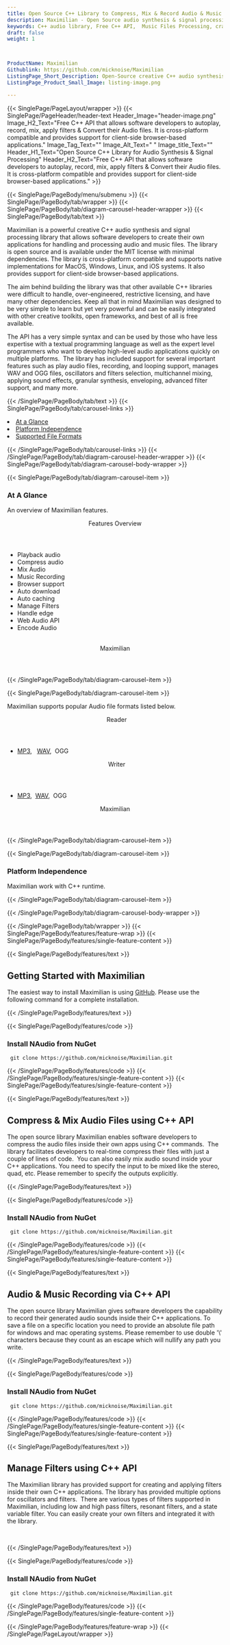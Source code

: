 ```yaml
---
title: Open Source C++ Library to Compress, Mix & Record Audio & Music Files
description: Maximilian - Open Source audio synthesis & signal processing library that allows to play, record, mix audio files, oscillators and filters selection & so on. 
keywords: C++ audio library, Free C++ API,  Music Files Processing, crate audio signals, load audio files, open source C++ libraries, Free Audio API, Open Source APIs for Audios, C++ Audio API, extract audio features, Create Free Audio, Convert Audio Free, Encode Audio Free, Convert MP3 Free, Free MP3 Converter, Free MP3 Encoder, Compress audio files, Mix audios, Record Audio files,  auto play music Files
draft: false
weight: 1



ProductName: Maximilian
Githublink: https://github.com/micknoise/Maximilian
ListingPage_Short_Description: Open-Source creative C++ audio synthesis and signal processing library that allows programmers to create apps for handling and processing audio and music files.
ListingPage_Product_Small_Image: listing-image.png 

---
```


{{< SinglePage/PageLayout/wrapper >}}
{{< SinglePage/PageHeader/header-text
Header_Image="header-image.png"
Image_H2_Text="Free C++ API that allows software developers to autoplay, record, mix, apply filters & Convert their Audio files. It is cross-platform compatible and provides support for client-side browser-based applications."
Image_Tag_Text=""
Image_Alt_Text=" "
Image_title_Text=""
Header_H1_Text="Open Source C++ Library for Audio Synthesis & Signal Processing"
Header_H2_Text="Free C++ API that allows software developers to autoplay, record, mix, apply filters & Convert their Audio files. It is cross-platform compatible and provides support for client-side browser-based applications." >}}

{{< SinglePage/PageBody/menu/submenu >}}
{{< SinglePage/PageBody/tab/wrapper >}}
{{< SinglePage/PageBody/tab/diagram-carousel-header-wrapper >}}
{{< SinglePage/PageBody/tab/text >}}



<p>Maximilian is a powerful creative C++ audio synthesis and signal processing library that allows software developers to create their own applications for handling and processing audio and music files. The library is open source and is available under the MIT license with minimal dependencies. The library is cross-platform compatible and supports native implementations for MacOS, Windows, Linux, and iOS systems. It also provides support for client-side browser-based applications.</p>
<p>The aim behind building the library was that other available C++ libraries were difficult to handle, over-engineered, restrictive licensing, and have many other dependencies. Keep all that in mind Maximilian was designed to be very simple to learn but yet very powerful and can be easily integrated with other creative toolkits, open frameworks, and best of all is free available.</p>
<p>The API has a very simple syntax and can be used by those who have less expertise with a textual programming language as well as the expert level programmers who want to develop high-level audio applications quickly on multiple platforms.  The library has included support for several important features such as play audio files, recording, and looping support, manages WAV and OGG files, oscillators and filters selection, multichannel mixing, applying sound effects, granular synthesis, enveloping, advanced filter support, and many more.</p>

{{< /SinglePage/PageBody/tab/text >}}
{{< SinglePage/PageBody/tab/carousel-links >}}

<li data-target="#diagramcarousel" data-slide-to="0"><a href="#">At a Glance</a></li>
<li data-target="#diagramcarousel" data-slide-to="2"><a href="#">Platform Independence</a></li>
<li data-target="#diagramcarousel" data-slide-to="1"><a class="activetab" href="#">Supported File Formats</a></li>


{{< /SinglePage/PageBody/tab/carousel-links >}}
{{< /SinglePage/PageBody/tab/diagram-carousel-header-wrapper >}}
{{< SinglePage/PageBody/tab/diagram-carousel-body-wrapper >}}

{{< SinglePage/PageBody/tab/diagram-carousel-item >}}
<h3>At A Glance</h3>
<p>An overview of Maximilian features.</p>
<div class="diagram1 d1-poi">
<div class="d1-row">
<div class="d1-col d1-right"><header>Features Overview</header>
<ul>
<li>Playback audio</li>
<li>Compress audio</li>
<li>Mix Audio</li>
<li>Music Recording</li>
<li>Browser support</li>
<li>Auto download</li>
<li>Auto caching</li>
<li>Manage Filters</li>
<li>Handle edge</li>
<li>Web Audio API</li>
<li>Encode Audio</li>
</ul>
</div>
<!--/left-->
<div class="d1-col d1-right"> </div>
</div>
<div class="d1-logo" style="border: none;"><header>Maximilian</header><footer><small></small></footer></div>
<!--/logo--></div>
<!--/diagram1-->
{{< /SinglePage/PageBody/tab/diagram-carousel-item >}}

{{< SinglePage/PageBody/tab/diagram-carousel-item >}}
<p>Maximilian supports popular Audio file formats listed below.</p>
<div class="diagram1 d2  d1-poi">
<div class="d1-row">
<div class="d1-col d1-left"><header><i class="fa fa-arrows-v "> </i> Reader</header>
<ul>
<li><a href="https://docs.fileformat.com/audio/mp3/">MP3</a>,   <a href="https://docs.fileformat.com/audio/wav/">WAV</a>,  OGG</li>
</ul>
</div>
<!--/left-->
<div class="d1-col d1-right"><header><i class="fa  fa-long-arrow-down"> </i> Writer</header>
<ul>
<li><a href="https://docs.fileformat.com/audio/mp3/">MP3</a>,  <a href="https://docs.fileformat.com/audio/wav/">WAV</a>,  OGG</li>
</ul>
</div>
<!--/right--></div>
<!--/row-->
<div class="d1-logo" style="border: none;"><header>Maximilian</header><footer><small></small></footer></div>
<!--/logo--></div>
<!--/diagram2-->
{{< /SinglePage/PageBody/tab/diagram-carousel-item >}}

{{< SinglePage/PageBody/tab/diagram-carousel-item >}}
<h3>Platform Independence</h3>
<p>Maximilian work with C++ runtime.</p>
{{< /SinglePage/PageBody/tab/diagram-carousel-item >}}

{{< /SinglePage/PageBody/tab/diagram-carousel-body-wrapper >}}

{{< /SinglePage/PageBody/tab/wrapper >}}
{{< SinglePage/PageBody/features/feature-wrap >}}
{{< SinglePage/PageBody/features/single-feature-content >}}

{{< SinglePage/PageBody/features/text >}}
<h2 class="h2title">Getting Started with Maximilian</h2>
<p>The easiest way to install Maximilian is using <a href="https://github.com/micknoise/Maximilian/archive/master.zip">GitHub</a>. Please use the following command for a complete installation.</p>
{{< /SinglePage/PageBody/features/text >}}

{{< SinglePage/PageBody/features/code >}}
<h3>Install NAudio from NuGet</h3>
<pre><code class="html"> git clone https://github.com/micknoise/Maximilian.git</code></pre>


{{< /SinglePage/PageBody/features/code >}}
{{< /SinglePage/PageBody/features/single-feature-content >}}
{{< SinglePage/PageBody/features/single-feature-content >}}

{{< SinglePage/PageBody/features/text >}}
<h2 class="h2title">Compress & Mix Audio Files using C++ API</h2>
<p>The open source library Maximilian enables software developers to compress the audio files inside their own apps using C++ commands.  The library facilitates developers to real-time compress their files with just a couple of lines of code.  You can also easily mix audio sound inside your C++ applications. You need to specify the input to be mixed like the stereo, quad, etc. Please remember to specify the outputs explicitly.</p>

{{< /SinglePage/PageBody/features/text >}}

{{< SinglePage/PageBody/features/code >}}
<h3>Install NAudio from NuGet</h3>
<pre><code class="html"> git clone https://github.com/micknoise/Maximilian.git</code></pre>


{{< /SinglePage/PageBody/features/code >}}
{{< /SinglePage/PageBody/features/single-feature-content >}}
{{< SinglePage/PageBody/features/single-feature-content >}}

{{< SinglePage/PageBody/features/text >}}
<h2 class="h2title">Audio & Music Recording via C++ API</h2>
<p>The open source library Maximilian gives software developers the capability to record their generated audio sounds inside their C++ applications. To save a file on a specific location you need to provide an absolute file path for windows and mac operating systems. Please remember to use double '\' characters because they count as an escape which will nullify any path you write.</p>

{{< /SinglePage/PageBody/features/text >}}

{{< SinglePage/PageBody/features/code >}}
<h3>Install NAudio from NuGet</h3>
<pre><code class="html"> git clone https://github.com/micknoise/Maximilian.git</code></pre>


{{< /SinglePage/PageBody/features/code >}}
{{< /SinglePage/PageBody/features/single-feature-content >}}
{{< SinglePage/PageBody/features/single-feature-content >}}

{{< SinglePage/PageBody/features/text >}}
<h2 class="h2title">Manage Filters using C++ API</h2>
<p>The Maximilian library has provided support for creating and applying filters inside their own C++ applications. The library has provided multiple options for oscillators and filters.  There are various types of filters supported in Maximilian, including low and high pass filters, resonant filters, and a state variable filter. You can easily create your own filters and integrated it with the library.</p>
<p> </p>

{{< /SinglePage/PageBody/features/text >}}

{{< SinglePage/PageBody/features/code >}}
<h3>Install NAudio from NuGet</h3>
<pre><code class="html"> git clone https://github.com/micknoise/Maximilian.git</code></pre>


{{< /SinglePage/PageBody/features/code >}}
{{< /SinglePage/PageBody/features/single-feature-content >}}

{{< /SinglePage/PageBody/features/feature-wrap >}}
{{< /SinglePage/PageLayout/wrapper >}}